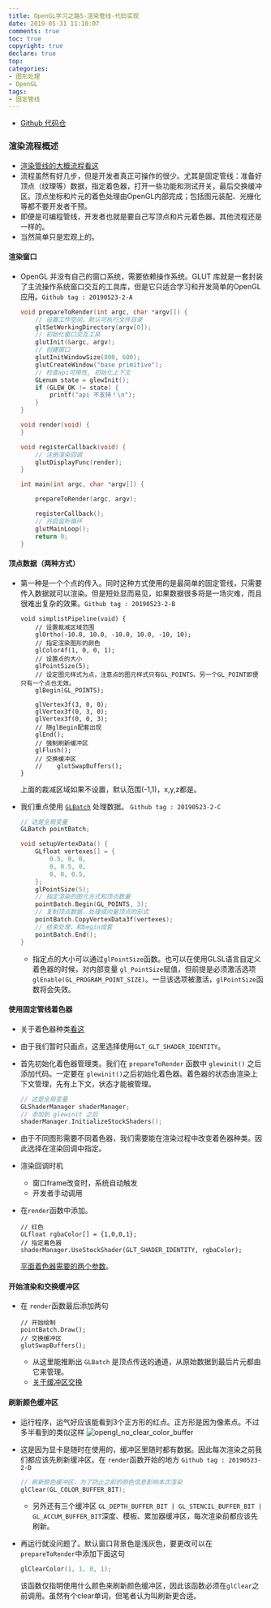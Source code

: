 ```yaml
---
title: OpenGL学习之路5-渲染管线-代码实现
date: 2019-05-31 11:10:07
comments: true
toc: true
copyright: true
declare: true
top:
categories:
- 图形处理
- OpenGL
tags:
- 固定管线
---
```



* [Github 代码仓](https://github.com/roastduckcd/OpenGL/)

### 渲染流程概述
* [渲染管线的大概流程看这](http://roastduck.xyz/article/OpenGL%E5%AD%A6%E4%B9%A0%E4%B9%8B%E8%B7%AF3-%E6%B8%B2%E6%9F%93%E6%9E%B6%E6%9E%84%E5%8F%8A%E5%9B%BA%E5%AE%9A%E7%AE%A1%E7%BA%BF%E7%9D%80%E8%89%B2%E5%99%A8.html#渲染管线（流水线）一般流程)
* 流程虽然有好几步，但是开发者真正可操作的很少。尤其是固定管线：准备好顶点（纹理等）数据，指定着色器，打开一些功能和测试开关，最后交换缓冲区。顶点坐标和片元的着色处理由OpenGL内部完成；包括图元装配、光栅化等都不要开发者干预。
* 即便是可编程管线，开发者也就是要自己写顶点和片元着色器。其他流程还是一样的。
* 当然简单只是宏观上的。
<!--more-->
#### 渲染窗口
* OpenGL 并没有自己的窗口系统，需要依赖操作系统。GLUT 库就是一套封装了主流操作系统窗口交互的工具库，但是它只适合学习和开发简单的OpenGL应用。`Github tag : 20190523-2-A`

    ```c++ main.cpp 
    void prepareToRender(int argc, char *argv[]) {
        // 设置工作空间，默认可执行文件目录
        gltSetWorkingDirectory(argv[0]);
        // 初始化窗口交互工具
        glutInit(&argc, argv);
        // 创建窗口
        glutInitWindowSize(800, 600);
        glutCreateWindow("base primitive");
        // 检查api可用性, 初始化上下文
        GLenum state = glewInit();
        if (GLEW_OK != state) {
            printf("api 不支持！\n");
        } 
    }
    
    void render(void) {
    }
    
    void registerCallback(void) {
        // 注册渲染回调
        glutDisplayFunc(render);
    }
    
    int main(int argc, char *argv[]) {
    
        prepareToRender(argc, argv);
    
        registerCallback();
        // 开启监听循环
        glutMainLoop();
        return 0;
    }
    ```

#### 顶点数据（两种方式）
* 第一种是一个个点的传入。同时这种方式使用的是最简单的固定管线，只需要传入数据就可以渲染。但是短处显而易见，如果数据很多将是一场灾难，而且很难出复杂的效果。`Github tag : 20190523-2-B`

    ```
    void simplistPipeline(void) {
        // 设置裁减区域范围
        glOrtho(-10.0, 10.0, -10.0, 10.0, -10, 10);
        // 指定渲染图形的颜色
        glColor4f(1, 0, 0, 1);
        // 设置点的大小
        glPointSize(5);
        // 设定图元样式为点，注意点的图元样式只有GL_POINTS。另一个GL_POINT即便只有一个点也无效。
        glBegin(GL_POINTS);
    
        glVertex3f(3, 0, 0);
        glVertex3f(0, 3, 0);
        glVertex3f(0, 0, 3);
        // 随glBegin配套出现
        glEnd();
        // 强制刷新缓冲区
        glFlush();      
        // 交换缓冲区
        //    glutSwapBuffers();
    }
    ```
    上面的裁减区域如果不设置，默认范围(-1,1)，x,y,z都是。

* 我们重点使用 [`GLBatch`](http://roastduck.xyz/article/OpenGL%E5%AD%A6%E4%B9%A0%E4%B9%8B%E8%B7%AF%E4%B8%80-%E9%83%A8%E5%88%86%E6%9C%AF%E8%AF%AD.html#OpenGL-头文件) 处理数据。 `Github tag : 20190523-2-C`

    ``` c++ main.cpp 
    // 这是全局变量 
    GLBatch pointBatch;
    
    void setupVertexData() {
        GLfloat vertexes[] = {
            0.5, 0, 0,
            0, 0.5, 0,
            0, 0, 0.5,
        };
        glPointSize(5);
        // 指定渲染的图元方式和顶点数量
        pointBatch.Begin(GL_POINTS, 3);
        // 复制顶点数据，处理成向量顶点的形式
        pointBatch.CopyVertexData3f(vertexes);
        // 结束处理，和begin成套
        pointBatch.End();
    }
    ```
    * 指定点的大小可以通过`glPointSize`函数。也可以在使用GLSL语言自定义着色器的时候，对内部变量 `gl_PointSize`赋值，但前提是必须激活选项`glEnable(GL_PROGRAM_POINT_SIZE)`。一旦该选项被激活，`glPointSize`函数将会失效。

#### 使用固定管线着色器
* 关于着色器种类[看这](http://roastduck.xyz/article/OpenGL%E5%AD%A6%E4%B9%A0%E4%B9%8B%E8%B7%AF3-%E6%B8%B2%E6%9F%93%E6%9E%B6%E6%9E%84%E5%8F%8A%E5%9B%BA%E5%AE%9A%E7%AE%A1%E7%BA%BF%E7%9D%80%E8%89%B2%E5%99%A8.html#固定管线着色器)
* 由于我们暂时只画点，这里选择使用`GLT_GLT_SHADER_IDENTITY`。
* 首先初始化着色器管理类。我们在 `prepareToRender` 函数中 `glewinit()` 之后添加代码。一定要在 `glewinit()`之后初始化着色器。着色器的状态由渲染上下文管理，先有上下文，状态才能被管理。
    
    ``` c++ main.cpp
    // 这是全局变量
    GLShaderManager shaderManager;
    // 添加到 glewinit 之后
    shaderManager.InitializeStockShaders();
    ```
* 由于不同图形需要不同着色器，我们需要能在渲染过程中改变着色器种类。因此选择在渲染回调中指定。
* 渲染回调时机
    * 窗口frame改变时，系统自动触发
    * 开发者手动调用
* 在`render`函数中添加。
   
    ```
    // 红色
    GLfloat rgbaColor[] = {1,0,0,1};
    // 指定着色器
    shaderManager.UseStockShader(GLT_SHADER_IDENTITY, rgbaColor);
    ```
    [平面着色器需要的两个参数](http://roastduck.xyz/article/OpenGL%E5%AD%A6%E4%B9%A0%E4%B9%8B%E8%B7%AF3-%E6%B8%B2%E6%9F%93%E6%9E%B6%E6%9E%84%E5%8F%8A%E5%9B%BA%E5%AE%9A%E7%AE%A1%E7%BA%BF%E7%9D%80%E8%89%B2%E5%99%A8.html#单元着色器-GLT-SHADER-IDENTITY)。
    
#### 开始渲染和交换缓冲区
* 在 `render`函数最后添加两句

    ```
    // 开始绘制
    pointBatch.Draw();
    // 交换缓冲区
    glutSwapBuffers();
    ```
    * 从这里能推断出 `GLBatch` 是顶点传送的通道，从原始数据到最后片元都由它来管理。
    * [关于缓冲区交换](http://roastduck.xyz/article/OpenGL%E5%AD%A6%E4%B9%A0%E4%B9%8B%E8%B7%AF%E4%B8%80-%E9%83%A8%E5%88%86%E6%9C%AF%E8%AF%AD.html#渲染上屏-交换缓冲区)

#### 刷新颜色缓冲区
* 运行程序，运气好应该能看到3个正方形的红点。正方形是因为像素点。不过多半看到的类似这样
    ![opengl_no_clear_color_buffer](https://i.loli.net/2019/05/31/5cf09d873f52317559.jpg)
* 这是因为显卡是随时在使用的，缓冲区里随时都有数据。因此每次渲染之前我们都应该先刷新缓冲区。在 `render`函数开始的地方 `Github tag : 20190523-2-D`
    
    ```c++
    // 刷新颜色缓冲区，为了防止之前的颜色信息影响本次渲染
    glClear(GL_COLOR_BUFFER_BIT);
    ```
    * 另外还有三个缓冲区 `GL_DEPTH_BUFFER_BIT | GL_STENCIL_BUFFER_BIT | GL_ACCUM_BUFFER_BIT`深度、模板、累加器缓冲区，每次渲染前都应该先刷新。
* 再运行就没问题了。默认窗口背景色是浅灰色，要更改可以在`prepareToRender`中添加下面这句
    
    ```c++
    glClearColor(1, 1, 0, 1);
    ```
    该函数仅指明使用什么颜色来刷新颜色缓冲区，因此该函数必须在`glClear`之前调用。虽然有个clear单词，但笔者认为叫刷新更合适。
